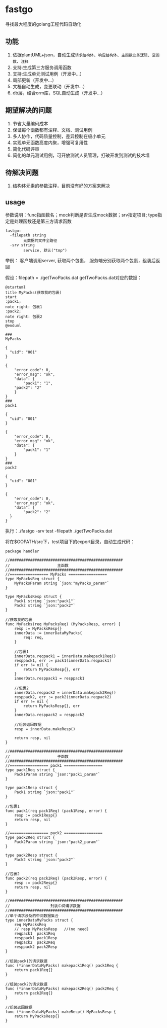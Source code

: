 # fastgo
寻找最大程度的golang工程代码自动化

## 功能
1. 依据plantUML+json，自动生成`请求结构体`、`响应结构体`、`主函数业务逻辑`、`空函数`、`注释`
2. 支持:生成第三方服务调用函数
3. 支持:生成单元测试用例（开发中...）
4. 局部更新（开发中...）
5. 文档自动生成，变更联动（开发中...）
6. db层，结合orm库，SQL自动生成（开发中...）

## 期望解决的问题
1. 节省大量编码成本
2. 保证每个函数都有注释、文档、测试用例
3. 多人协作，代码质量控制，差异控制在极小单元
4. 实现单元函数高度内聚，增强可复用性
4. 简化代码评审
5. 简化的单元测试用例，可开放测试人员管理，打破开发到测试的技术墙

## 待解决问题
1. 结构体元素的参数注释，目前没有好的方案来解决

## usage

参数说明：func指函数名；mock判断是否生成mock数据；srv指定项目; type指定是处理函数还是第三方请求函数
```
fastgo:
  -filepath string
        元数据的文件全路径
  -srv string
        service, 默认("tmp")
```

举例： 客户端调用server, 获取两个包裹， 服务端分别获取两个包裹，组装后返回

假设：filepath = ./getTwoPacks.dat
getTwoPacks.dat对应的数据：
```
@startuml
title MyPacks(获取我的包裹)
start
:pack1;
note right: 包裹1
:pack2;
note right: 包裹2
stop
@enduml

###
MyPacks

{
  "uid": "001"
}

{
	"error_code": 0,
	"error_msg": "ok",
	"data": {
		"pack1": "1",
  	"pack2": "2"
	}
}
###
pack1

{
  "uid": "001"
}

{
	"error_code": 0,
	"error_msg": "ok",
	"data": {
		"pack1": "1"
	}
}
###
pack2

{
  "uid": "001"
}

{
	"error_code": 0,
	"error_msg": "ok",
	"data": {
		"pack2": "2"
  }
}
```

执行：./fastgo -srv test -filepath ./getTwoPacks.dat

将在$GOPATH/src下，test项目下的export目录，自动生成代码：
```
package handler

//##################################################
//                     主函数
//##################################################
//================= MyPacks =================
type MyPacksReq struct {
	MyPacksParam string `json:"myPacks_param"`
}

type MyPacksResp struct {
	Pack1 string `json:"pack1"`
	Pack2 string `json:"pack2"`
}

//获取我的包裹
func MyPacks(req MyPacksReq) (MyPacksResp, error) {
	resp := MyPacksResp{}
	innerData := innerDataMyPacks{
		req: req,
	}

	//包裹1
	innerData.reqpack1 = innerData.makepack1Req()
	resppack1, err := pack1(innerData.reqpack1)
	if err != nil {
		return MyPacksResp{}, err
	}
	innerData.resppack1 = resppack1

	//包裹2
	innerData.reqpack2 = innerData.makepack2Req()
	resppack2, err := pack2(innerData.reqpack2)
	if err != nil {
		return MyPacksResp{}, err
	}
	innerData.resppack2 = resppack2

	//组装返回数据
	resp = innerData.makeResp()

	return resp, nil
}

//##################################################
//                     子函数
//##################################################
//================= pack1 =================
type pack1Req struct {
	Pack1Param string `json:"pack1_param"`
}

type pack1Resp struct {
	Pack1 string `json:"pack1"`
}

//包裹1
func pack1(req pack1Req) (pack1Resp, error) {
	resp := pack1Resp{}
	return resp, nil
}

//================= pack2 =================
type pack2Req struct {
	Pack2Param string `json:"pack2_param"`
}

type pack2Resp struct {
	Pack2 string `json:"pack2"`
}

//包裹2
func pack2(req pack2Req) (pack2Resp, error) {
	resp := pack2Resp{}
	return resp, nil
}

//##################################################
//                  封装中间请求数据
//##################################################
//单个请求涉及的中间数据集合
type innerDataMyPacks struct {
	req MyPacksReq
	// resp MyPacksResp   //(no need)
	reqpack1  pack1Req
	resppack1 pack1Resp
	reqpack2  pack2Req
	resppack2 pack2Resp
}

//组装pack1的请求数据
func (*innerDataMyPacks) makepack1Req() pack1Req {
	return pack1Req{}
}

//组装pack2的请求数据
func (*innerDataMyPacks) makepack2Req() pack2Req {
	return pack2Req{}
}

//组装返回数据
func (*innerDataMyPacks) makeResp() MyPacksResp {
	return MyPacksResp{}
}

```
